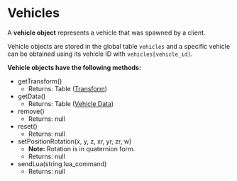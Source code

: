 # Vehicles

A **vehicle object** represents a vehicle that was spawned by a client.

Vehicle objects are stored in the global table `vehicles` and a specific vehicle can be obtained using its vehicle ID with `vehicles[vehicle_id]`.


**Vehicle objects have the following methods:**
- getTransform()
  - Returns: Table ([Transform](transform.html))
- getData()
  - Returns: Table ([Vehicle Data](vehicle_data.html))
- remove()
  - Returns: null
- reset()
  - Returns: null
- setPositionRotation(x, y, z, xr, yr, zr, w)
  - **Note:** Rotation is in quaternion form.
  - Returns: null
- sendLua(string lua_command)
  - Returns: null